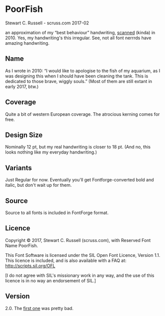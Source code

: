 # PoorFish

Stewart C. Russell - scruss.com
2017-02

an approximation of my “best behaviour”
handwriting,
[scanned](http://scruss.com/blog/2010/05/09/creating-a-truetype-font-from-your-handwriting-with-your-scanner-your-printer-and-fontforge/ "scanned") (kinda) in 2010. Yes,
my handwriting's this irregular. See, not all font nerrrds have
amazing handwriting.

## Name

As I wrote in 2010: “I would like to apologise to the fish of my
aquarium, as I was designing this when I should have been cleaning the
tank. This is dedicated to those brave, wiggly souls.” (Most of them
are still extant in early 2017, btw.)

## Coverage

Quite a bit of western European coverage. The atrocious kerning comes
for free.

## Design Size

Nominally 12 pt, but my real handwriting is closer to 18 pt. (And no,
this looks nothing like my everyday handwriting.)


## Variants

Just Regular for now. Eventually you'll get Fontforge-converted bold and
italic, but don't wait up for them.

## Source

Source to all fonts is included in FontForge format.

## Licence

Copyright © 2017, Stewart C. Russell (scruss.com),
with Reserved Font Name PoorFish.

This Font Software is licensed under the SIL Open Font Licence, Version 1.1.
This licence is included, and is also available with a FAQ at:
http://scripts.sil.org/OFL

[I do not agree with SIL's missionary work in any way, and the use of
this licence is in no way an endorsement of SIL.]

## Version

2.0. The
[first one](http://scruss.com/blog/2010/05/18/poorfish-an-apology-font/ "first one") was
pretty bad.
